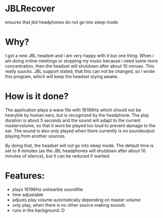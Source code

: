 # JBLRecover
ensures that jbd headphones do not go into sleep mode

# Why?

I got a new JBL headset and i am very happy with it but one thing. When i am doing online meetings or stopping my music because i need some more concentration, then the headset will shutdown after about 10 minues. This really suucks. JBL  support stated, that this can not be changed, so i wrote this program, which will keep the headset stying awake.

# How is it done?

The application plays a wave file with 16196Hz which should not be hearyble by human ears, but is recognized by the headphone. The play duration is about 5 seconds and the sound will adapt to the current mastervolume, so that it wont be played too loud to prevent damage to the ear. The sound is also only played when there currently is no soundoutput playing from another sources.

By doing that, the headset will not go into sleep mode. The default time is set to 9 minutes (as the JBL headphones will shutdown after about 10 minutes of silence), but it can be reduced if wanted.

# Features:

- plays 16196Hz unhearble soundfile
- time adjustable
- adjusts play volume automatically depending on master volume
- only play, when there is no other source making sounds
- runs in the background :D


